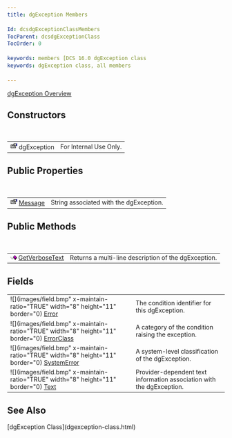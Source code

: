 ```yaml
---
title: dgException Members

Id: dcsdgExceptionClassMembers
TocParent: dcsdgExceptionClass
TocOrder: 0

keywords: members [DCS 16.0 dgException class
keywords: dgException class, all members

---
```


[dgException Overview](dgexception-class.html) 
## Constructors

<br />


|      |      |
| ---- | ---- |
| <img alt="public property" src="images/property.bmp"  width="16" height="16" border="0" /> dgException | For Internal Use Only. |



## Public Properties

<br />


|      |      |
| ---- | ---- |
| <img alt="public property" src="images/property.bmp"  width="16" height="16" border="0" />               [ 								Message](dgexception-class-message-property.html) | String associated with the dgException. |



## Public Methods

<br />


|      |      |
| ---- | ---- |
| <img alt="public property" src="images/public-method.gif" x-maintain-ratio="TRUE" style="FLOAT: none; WIDTH: 15px; HEIGHT: 11px; " width="15" height="11" border="0" /> [ GetVerboseText](dgexception-class-get-verbose-text-method.html) | Returns a multi-line description of the dgException. |



## Fields


|      |      |
| ---- | ---- |
| ![](images/field.bmp" x-maintain-ratio="TRUE" width="8" height="11" border="0) [ Error](dcsdgExceptionClassErrorField.html) | The condition identifier for this dgException. |
| ![](images/field.bmp" x-maintain-ratio="TRUE" width="8" height="11" border="0) [ ErrorClass](dcsdgExceptionClassErrorClassField.html) | A category of the condition raising the exception. |
| ![](images/field.bmp" x-maintain-ratio="TRUE" width="8" height="11" border="0) [ SystemError](dcsdgExceptionClassSystemErrorField.html) | A system-level classification of the dgException. |
| ![](images/field.bmp" x-maintain-ratio="TRUE" width="8" height="11" border="0) [ Text](dcsDisconnectingfromaDatabase.html) | <span>Provider-dependent text information association with the dgException.</span> |



## See Also

<dl />
      [dgException Class](dgexception-class.html)

